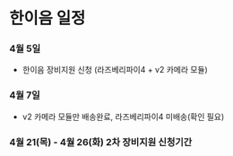 # 한이음 일정
### 4월 5일 
* 한이음 장비지원 신청 (라즈베리파이4 + v2 카메라 모듈)
### 4월 7일 
* v2 카메라 모듈만 배송완료, 라즈베리파이4 미배송(확인 필요) 
### 4월 21(목) - 4월 26(화) 2차 장비지원 신청기간 
